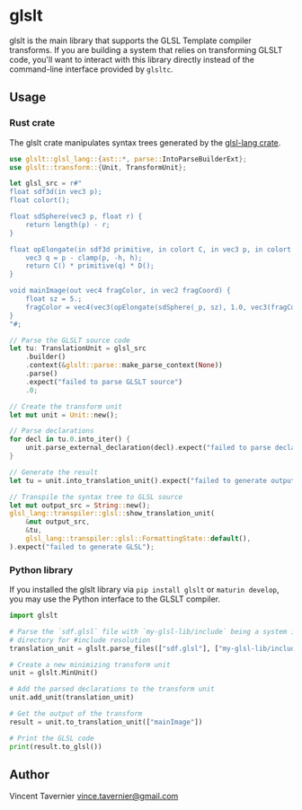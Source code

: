 # glslt

glslt is the main library that supports the GLSL Template compiler transforms. If you are
building a system that relies on transforming GLSLT code, you'll want to interact with this
library directly instead of the command-line interface provided by `glsltc`.

## Usage

### Rust crate

The glslt crate manipulates syntax trees generated by the [glsl-lang
crate](https://github.com/vtavernier/glsl-lang).

```rust
use glslt::glsl_lang::{ast::*, parse::IntoParseBuilderExt};
use glslt::transform::{Unit, TransformUnit};

let glsl_src = r#"
float sdf3d(in vec3 p);
float colort();

float sdSphere(vec3 p, float r) {
    return length(p) - r;
}

float opElongate(in sdf3d primitive, in colort C, in vec3 p, in colort D, in vec3 h) {
    vec3 q = p - clamp(p, -h, h);
    return C() * primitive(q) * D();
}

void mainImage(out vec4 fragColor, in vec2 fragCoord) {
    float sz = 5.;
    fragColor = vec4(vec3(opElongate(sdSphere(_p, sz), 1.0, vec3(fragCoord, 0.), 2.0, vec3(1., 2., 3.))), 1.0);
}
"#;

// Parse the GLSLT source code
let tu: TranslationUnit = glsl_src
    .builder()
    .context(&glslt::parse::make_parse_context(None))
    .parse()
    .expect("failed to parse GLSLT source")
    .0;

// Create the transform unit
let mut unit = Unit::new();

// Parse declarations
for decl in tu.0.into_iter() {
    unit.parse_external_declaration(decl).expect("failed to parse declaration");
}

// Generate the result
let tu = unit.into_translation_unit().expect("failed to generate output");

// Transpile the syntax tree to GLSL source
let mut output_src = String::new();
glsl_lang::transpiler::glsl::show_translation_unit(
    &mut output_src,
    &tu,
    glsl_lang::transpiler::glsl::FormattingState::default(),
).expect("failed to generate GLSL");
```

### Python library

If you installed the glslt library via `pip install glslt` or `maturin
develop`, you may use the Python interface to the GLSLT compiler.

```python
import glslt

# Parse the `sdf.glsl` file with `my-glsl-lib/include` being a system include
# directory for #include resolution
translation_unit = glslt.parse_files(["sdf.glsl"], ["my-glsl-lib/include"])

# Create a new minimizing transform unit
unit = glslt.MinUnit()

# Add the parsed declarations to the transform unit
unit.add_unit(translation_unit)

# Get the output of the transform
result = unit.to_translation_unit(["mainImage"])

# Print the GLSL code
print(result.to_glsl())
```

## Author

Vincent Tavernier <vince.tavernier@gmail.com>
